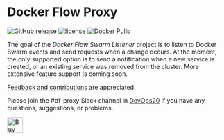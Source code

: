 # Docker Flow Proxy

[![GitHub release](https://img.shields.io/github/release/vfarcic/docker-flow-swarm-listener.svg)]()
[![license](https://img.shields.io/github/license/vfarcic/docker-flow-swarm-listener.svg)]()
[![Docker Pulls](https://img.shields.io/docker/pulls/vfarcic/docker-flow-swarm-listener.svg)]()

The goal of the *Docker Flow Swarm Listener* project is to listen to Docker Swarm events and send requests when a change occurs. At the moment, the only supported option is to send a notification when a new service is created, or an existing service was removed from the cluster. More extensive feature support is coming soon.

[Feedback and contributions](feedback-and-contribution.md) are appreciated.

Please join the #df-proxy Slack channel in [DevOps20](http://slack.devops20toolkit.com/) if you have any questions, suggestions, or problems.

<a href='https://ko-fi.com/A655LRB' target='_blank'><img height='36' style='border:0px;height:36px;' src='https://az743702.vo.msecnd.net/cdn/kofi2.png?v=0' border='0' alt='Buy Me a Coffee at ko-fi.com' /></a>
